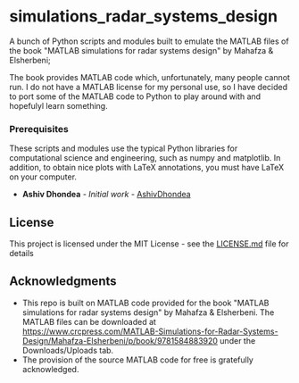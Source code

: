 # simulations_radar_systems_design
A bunch of Python scripts and modules built to emulate the MATLAB files of the book "MATLAB simulations for radar systems design" by Mahafza &amp; Elsherbeni;

The book provides MATLAB code which, unfortunately, many people cannot run. I do not have a MATLAB license for my personal use, so I have decided to port some of the MATLAB code to Python to play around with and hopefulyl learn something.

### Prerequisites
These scripts and modules use the typical Python libraries for computational science and engineering, such as numpy and matplotlib. In addition, to obtain nice plots with LaTeX annotations, you must have LaTeX on your computer.

* **Ashiv Dhondea** - *Initial work* - [AshivDhondea](https://github.com/AshivDhondea)

## License

This project is licensed under the MIT License - see the [LICENSE.md](LICENSE.md) file for details

## Acknowledgments

* This repo is built on MATLAB code provided for the book "MATLAB simulations for radar systems design" by Mahafza &amp; Elsherbeni. The MATLAB files can be downloaded at https://www.crcpress.com/MATLAB-Simulations-for-Radar-Systems-Design/Mahafza-Elsherbeni/p/book/9781584883920 under the Downloads/Uploads tab.
* The provision of the source MATLAB code for free is gratefully acknowledged.
